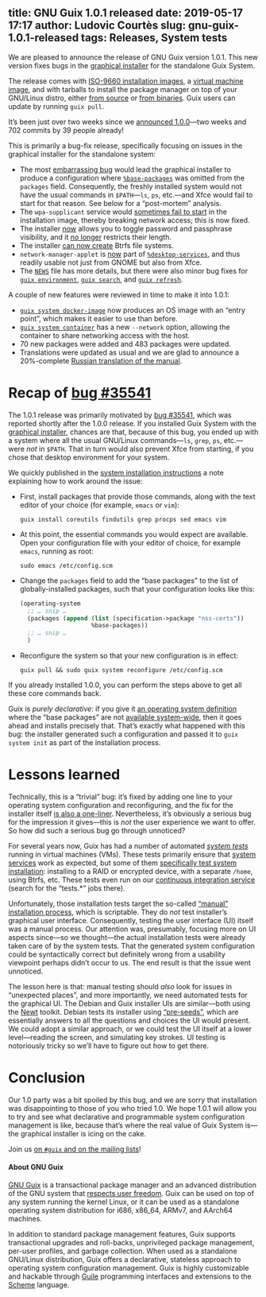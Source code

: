 title: GNU Guix 1.0.1 released
date: 2019-05-17 17:17
author: Ludovic Courtès
slug: gnu-guix-1.0.1-released
tags: Releases, System tests
---
We are pleased to announce the release of GNU Guix version 1.0.1.  This
new version fixes bugs in the [graphical
installer](https://www.gnu.org/software/guix/manual/en/html_node/Guided-Graphical-Installation.html)
for the standalone Guix System.

The release comes with [ISO-9660 installation
images](https://www.gnu.org/software/guix/manual/en/html_node/System-Installation.html),
a [virtual machine
image](https://www.gnu.org/software/guix/manual/en/html_node/Running-Guix-in-a-VM.html),
and with tarballs to install the package manager on top of your
GNU/Linux distro, either [from
source](https://www.gnu.org/software/guix/manual/en/html_node/Requirements.html)
or [from
binaries](https://www.gnu.org/software/guix/manual/en/html_node/Binary-Installation.html).
Guix users can update by running `guix pull`.

It’s been just over two weeks since we [announced
1.0.0](https://www.gnu.org/software/guix/blog/2019/gnu-guix-1.0.0-released/)—two
weeks and 702 commits by 39 people already!

This is primarily a bug-fix release, specifically focusing on issues in
the graphical installer for the standalone system:

  - The most [embarrassing bug](https://issues.guix.gnu.org/issue/35541)
    would lead the graphical installer to produce a configuration where
    [`%base-packages`](https://www.gnu.org/software/guix/manual/en/html_node/Using-the-Configuration-System.html#index-_0025base_002dpackages)
    was omitted from the `packages` field.  Consequently, the freshly
    installed system would not have the usual commands in `$PATH`—`ls`,
    `ps`, etc.—and Xfce would fail to start for that reason.  See below
    for a “post-mortem” analysis.
  - The `wpa-supplicant` service would [sometimes fail to
    start](https://issues.guix.gnu.org/issue/35550) in the installation
    image, thereby breaking network access; this is now fixed.
  - The installer [now](https://issues.guix.gnu.org/issue/35540) allows
    you to toggle password and passphrase visibility, and it [no
    longer](https://issues.guix.gnu.org/issue/35716) restricts their
    length.
  - The installer [can now
    create](https://issues.guix.gnu.org/issue/35716) Btrfs file
    systems.
  - `network-manager-applet` is [now](https://issues.guix.gnu.org/35554)
    part of
    [`%desktop-services`](https://www.gnu.org/software/guix/manual/en/html_node/Desktop-Services.html#index-_0025desktop_002dservices),
    and thus readily usable not just from GNOME but also from Xfce.
  - The
    [`NEWS`](https://git.savannah.gnu.org/cgit/guix.git/tree/NEWS?h=version-1.0.1)
    file has more details, but there were also minor bug fixes for
    [`guix environment`](https://bugs.gnu.org/35618), [`guix
    search`](https://bugs.gnu.org/35588), and [`guix
    refresh`](https://bugs.gnu.org/35684).

A couple of new features were reviewed in time to make it into 1.0.1:

  - [`guix system
    docker-image`](https://www.gnu.org/software/guix/manual/en/html_node/Invoking-guix-system.html)
    now produces an OS image with an “entry point”, which makes it
    easier to use than before.
  - [`guix system
    container`](https://www.gnu.org/software/guix/manual/en/html_node/Invoking-guix-system.html)
    has a new `--network` option, allowing the container to share
    networking access with the host.
  - 70 new packages were added and 483 packages were updated.
  - Translations were updated as usual and we are glad to announce a
    20%-complete [Russian translation of the
    manual](https://www.gnu.org/software/guix/manual/ru/html_node).


# Recap of [bug #35541](https://issues.guix.gnu.org/issue/35541)

The 1.0.1 release was primarily motivated by [bug
#35541](https://issues.guix.gnu.org/issue/35541), which was reported
shortly after the 1.0.0 release.  If you installed Guix System with the
[graphical
installer](https://www.gnu.org/software/guix/manual/en/html_node/Guided-Graphical-Installation.html),
chances are that, because of this bug, you ended up with a system where
all the usual GNU/Linux commands—`ls`, `grep`, `ps`, etc.—were _not_ in
`$PATH`.  That in turn would also prevent Xfce from starting, if you
chose that desktop environment for your system.

We quickly published in the [system installation
instructions](https://www.gnu.org/software/guix/manual/en/html_node/Guided-Graphical-Installation.html)
a note explaining how to work around the issue:

  - First, install packages that provide those commands, along with the
    text editor of your choice (for example, `emacs` or `vim`):
	
	```
    guix install coreutils findutils grep procps sed emacs vim
	```

  - At this point, the essential commands you would expect are
    available.  Open your configuration file with your editor of choice,
    for example `emacs`, running as root:

    ```
    sudo emacs /etc/config.scm
	```

  - Change the `packages` field to add the “base packages” to the list of
    globally-installed packages, such that your configuration looks like
    this:

    ```scheme
	(operating-system
	  ;; … snip …
	  (packages (append (list (specification->package "nss-certs"))
						%base-packages))
	  ;; … snip …
	  )
    ```

  - Reconfigure the system so that your new configuration is in effect:

    ```
    guix pull && sudo guix system reconfigure /etc/config.scm
	```

If you already installed 1.0.0, you can perform the steps above to get
all these core commands back.

Guix is _purely declarative_: if you give it [an operating system
definition](https://www.gnu.org/software/guix/manual/en/html_node/Using-the-Configuration-System.html)
where the “base packages” are not [available
system-wide](https://www.gnu.org/software/guix/manual/en/html_node/Using-the-Configuration-System.html#Globally_002dVisible-Packages),
then it goes ahead and installs precisely that.  That’s exactly what
happened with this bug: the installer generated such a configuration and
passed it to `guix system init` as part of the installation process.

# Lessons learned

Technically, this is a “trivial” bug: it’s fixed by adding one line to
your operating system configuration and reconfiguring, and the fix for
the installer itself [is also a
one-liner](https://git.savannah.gnu.org/cgit/guix.git/commit/?id=ecb0df6817eb3767e6b4dcf1945f3c2dfbe3b44f).
Nevertheless, it’s obviously a serious bug for the impression it
gives—this is _not_ the user experience we want to offer.  So how did such
a serious bug go through unnoticed?

For several years now, Guix has had a number of automated [_system
tests_](https://www.gnu.org/software/guix/blog/2016/guixsd-system-tests/)
running in virtual machines (VMs).  These tests primarily ensure that
[system
services](https://www.gnu.org/software/guix/manual/en/html_node/Services.html)
work as expected, but some of them [specifically test system
installation](https://git.savannah.gnu.org/cgit/guix.git/tree/gnu/tests/install.scm):
installing to a RAID or encrypted device, with a separate `/home`, using
Btrfs, etc.  These tests even run on our [continuous integration
service](http://ci.guix.gnu.org/jobset/guix-master) (search for the
“tests.*” jobs there).

Unfortunately, those installation tests target the so-called [“manual”
installation
process](https://www.gnu.org/software/guix/manual/en/html_node/Manual-Installation.html),
which is scriptable.  They do _not_ test installer’s graphical user
interface.  Consequently, testing the user interface (UI) itself was a
manual process.  Our attention was, presumably, focusing more on UI
aspects since—so we thought—the actual installation tests were already
taken care of by the system tests.  That the generated system
configuration could be syntactically correct but definitely wrong from a
usability viewpoint perhaps didn’t occur to us.  The end result is that
the issue went unnoticed.

The lesson here is that: manual testing should _also_ look for issues in
“unexpected places”, and more importantly, we need automated tests for
the graphical UI.  The Debian and Guix installer UIs are similar—both
using the [Newt](https://pagure.io/newt) toolkit.  Debian tests its
installer using
[“pre-seeds”](https://wiki.debian.org/DebianInstaller/Preseed), which
are essentially answers to all the questions and choices the UI would
present.  We could adopt a similar approach, or we could test the UI
itself at a lower level—reading the screen, and simulating key strokes.
UI testing is notoriously tricky so we’ll have to figure out how to get
there.

# Conclusion

Our 1.0 party was a bit spoiled by this bug, and we are sorry that
installation was disappointing to those of you who tried 1.0.  We hope
1.0.1 will allow you to try and see what declarative and programmable
system configuration management is like, because that’s where the real
value of Guix System is—the graphical installer is icing on the cake.

Join us [on `#guix` and on the mailing
lists](https://www.gnu.org/software/guix/contact/)!


#### About GNU Guix

[GNU Guix](https://www.gnu.org/software/guix) is a transactional package
manager and an advanced distribution of the GNU system that [respects
user
freedom](https://www.gnu.org/distros/free-system-distribution-guidelines.html).
Guix can be used on top of any system running the kernel Linux, or it
can be used as a standalone operating system distribution for i686,
x86_64, ARMv7, and AArch64 machines.

In addition to standard package management features, Guix supports
transactional upgrades and roll-backs, unprivileged package management,
per-user profiles, and garbage collection.  When used as a standalone
GNU/Linux distribution, Guix offers a declarative, stateless approach to
operating system configuration management.  Guix is highly customizable
and hackable through [Guile](https://www.gnu.org/software/guile)
programming interfaces and extensions to the
[Scheme](http://schemers.org) language.

